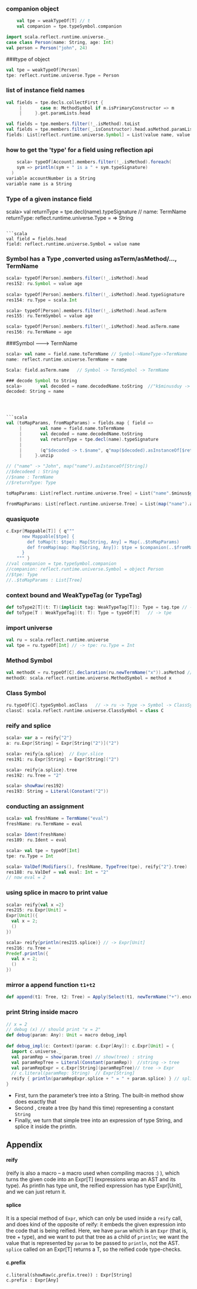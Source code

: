 ### companion object
```scala
    val tpe = weakTypeOf[T] // t
    val companion = tpe.typeSymbol.companion
```

```scala
import scala.reflect.runtime.universe._
case class Person(name: String, age: Int)
val person = Person("john", 24)
```

###type of object
```scala
val tpe = weakTypeOf[Person]
tpe: reflect.runtime.universe.Type = Person
```

### list of instance field names
```scala
val fields = tpe.decls.collectFirst {
     |       case m: MethodSymbol if m.isPrimaryConstructor => m
     |     }.get.paramLists.head

val fields = tpe.members.filter(!_.isMethod).toList
val fields = tpe.members.filter(_.isConstructor).head.asMethod.paramLists
fields: List[reflect.runtime.universe.Symbol] = List(value name, value age)
```
### how to get the 'type' for a field using reflection api
```scala
    scala> typeOf[Account].members.filter(!_.isMethod).foreach(
    sym => println(sym + " is a " + sym.typeSignature)
  )
variable accountNumber is a String
variable name is a String
```

### Type of a given instance field 
scala>       val returnType = tpe.decl(name).typeSignature // name: TermName
returnType: reflect.runtime.universe.Type = => String
```

```scala
val field = fields.head
field: reflect.runtime.universe.Symbol = value name
```
### Symbol has a Type ,converted using asTerm/asMethod/..., TermName
```scala
scala> typeOf[Person].members.filter(!_.isMethod).head
res152: ru.Symbol = value age
                           
scala> typeOf[Person].members.filter(!_.isMethod).head.typeSignature
res154: ru.Type = scala.Int

scala> typeOf[Person].members.filter(!_.isMethod).head.asTerm
res155: ru.TermSymbol = value age

scala> typeOf[Person].members.filter(!_.isMethod).head.asTerm.name
res156: ru.TermName = age
```
###Symbol ---> TermName
```scala
scala> val name = field.name.toTermName // Symbol->NameType->TermName
name: reflect.runtime.universe.TermName = name

Scala: field.asTerm.name   // Symbol -> TermSymbol -> TermName

### decode Symbol to String
scala>       val decoded = name.decodedName.toString  //"k$minusduy -> "k-duy" 
decoded: String = name




```scala
val (toMapParams, fromMapParams) = fields.map { field =>
     |       val name = field.name.toTermName
     |       val decoded = name.decodedName.toString
     |       val returnType = tpe.decl(name).typeSignature
     |
     |       (q"$decoded -> t.$name", q"map($decoded).asInstanceOf[$returnType]")
     |     }.unzip

// ("name" -> "John", map("name").asIstanceOf[String])
//$decodeed : String
//$name : TermName
//$returnType: Type

toMapParams: List[reflect.runtime.universe.Tree] = List("name".$minus$greater(t.name), "age".$minus$greater(t.age))

fromMapParams: List[reflect.runtime.universe.Tree] = List(map("name").asInstanceOf[=> String], map("age").asInstanceOf[=> scala.Int])
```

### quasiquote
```scala
c.Expr[Mappable[T]] { q"""
      new Mappable[$tpe] {
        def toMap(t: $tpe): Map[String, Any] = Map(..$toMapParams)
        def fromMap(map: Map[String, Any]): $tpe = $companion(..$fromMapParams)
      }
    """ }
//val companion = tpe.typeSymbol.companion
//companion: reflect.runtime.universe.Symbol = object Person
//$tpe: Type
//..$toMapParams : List[Tree]
```


### context bound and WeakTypeTag (or TypeTag)
```scala
def toType2[T](t: T)(implicit tag: WeakTypeTag[T]): Type = tag.tpe // -> tpe      
def toType[T : WeakTypeTag](t: T): Type = typeOf[T]   // -> tpe
```


### import universe
```scala
val ru = scala.reflect.runtime.universe
val tpe = ru.typeOf[Int] // -> tpe: ru.Type = Int
```

### Method Symbol
```scala
val methodX = ru.typeOf[C].declaration(ru.newTermName("x")).asMethod // ru -> Type -> Symbol -> MethodSymbol
methodX: scala.reflect.runtime.universe.MethodSymbol = method x
```
### Class Symbol
```scala
ru.typeOf[C].typeSymbol.asClass   // -> ru -> Type -> Symbol -> ClassSymbol 
classC: scala.reflect.runtime.universe.ClassSymbol = class C
```


### reify and splice
```scala
scala> var a = reify{"2"}
a: ru.Expr[String] = Expr[String("2")]("2")

scala> reify{a.splice}  // Expr.slice 
res191: ru.Expr[String] = Expr[String]("2")

scala> reify{a.splice}.tree
res192: ru.Tree = "2"

scala> showRaw(res192)
res193: String = Literal(Constant("2"))

```

### conducting an assignment
```scala
scala> val freshName = TermName("eval")
freshName: ru.TermName = eval

scala> Ident(freshName)
res189: ru.Ident = eval

scala> val tpe = typeOf[Int]
tpe: ru.Type = Int

scala> ValDef(Modifiers(), freshName, TypeTree(tpe), reify{"2"}.tree)
res188: ru.ValDef = val eval: Int = "2"
// now eval = 2
```

### using splice in macro to print value
```scala
scala> reify{val x =2}
res215: ru.Expr[Unit] =
Expr[Unit]({
  val x = 2;
  ()
})

scala> reify{println(res215.splice)} // -> Expr[Unit]
res216: ru.Tree =
Predef.println({
  val x = 2;
  ()
})
```

### mirror a append function `t1+t2`

```scala
def append(t1: Tree, t2: Tree) = Apply(Select(t1, newTermName("+").encoded), List(t2))
```


### print String inside macro

```scala
// x = 2
// debug (x) // should print "x = 2"
def debug(param: Any): Unit = macro debug_impl
 
def debug_impl(c: Context)(param: c.Expr[Any]): c.Expr[Unit] = {
  import c.universe._
  val paramRep = show(param.tree) // show(tree) : string
  val paramRepTree = Literal(Constant(paramRep))  //string -> tree 
  val paramRepExpr = c.Expr[String](paramRepTree)// tree -> Expr
  // c.literal(paramRep: String)  // Expr[String]
  reify { println(paramRepExpr.splice + " = " + param.splice) } // splice value
}
```
- First,  turn the parameter’s tree into a String. The built-in method show does exactly that
- Second , create a tree (by hand this time) representing a constant `String`
- Finally, we turn that simple tree into an expression of type String, and splice it inside the println. 


## Appendix
#### reify 
 (reify is also a macro – a macro used when compiling macros :) ), which turns the given code into an Expr[T] (expressions wrap an AST and its type). As println has type unit, the reified expression has type Expr[Unit], and we can just return it.

#### splice
 It is a special method of `Expr`, which can only be used inside a `reify` call, and does kind of the opposite of reify: it embeds the given expression into the code that is being reified. Here, we have `param` which is an `Expr` (that is, tree + type), and we want to put that tree as a child of `println`; we want the value that is represented by `param` to be passed to `println`, not the AST. 
 `splice` called on an Expr[T] returns a T, so the reified code type-checks.

#### c.prefix

    c.literal(showRaw(c.prefix.tree)) : Expr[String]
    c.prefix : Expr[Any]


```scala

```


```scala

```


```scala

```


```scala

```


```scala

```


```scala

```


```scala

```


```scala

```


```scala

```


```scala

```


```scala

```


```scala

```


```scala

```


```scala

```


```scala

```


```scala

```


```scala

```


```scala

```


```scala

```
